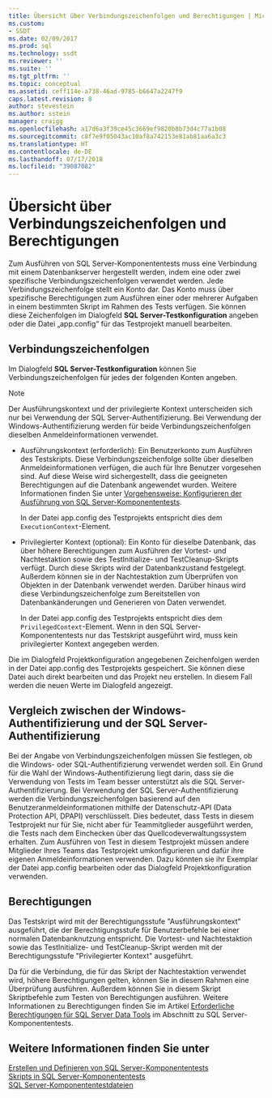 ```yaml
---
title: Übersicht über Verbindungszeichenfolgen und Berechtigungen | Microsoft-Dokumentation
ms.custom:
- SSDT
ms.date: 02/09/2017
ms.prod: sql
ms.technology: ssdt
ms.reviewer: ''
ms.suite: ''
ms.tgt_pltfrm: ''
ms.topic: conceptual
ms.assetid: ceff114e-a738-46ad-9785-b6647a2247f9
caps.latest.revision: 8
author: stevestein
ms.author: sstein
manager: craigg
ms.openlocfilehash: a17d6a3f39ce45c3669ef9820b8b73d4c77a1b08
ms.sourcegitcommit: c8f7e9f05043ac10af8a742153e81ab81aa6a3c3
ms.translationtype: HT
ms.contentlocale: de-DE
ms.lasthandoff: 07/17/2018
ms.locfileid: "39087082"
---
```

# <a name="overview-of-connection-strings-and-permissions"></a>Übersicht über Verbindungszeichenfolgen und Berechtigungen
Zum Ausführen von SQL Server-Komponententests muss eine Verbindung mit einem Datenbankserver hergestellt werden, indem eine oder zwei spezifische Verbindungszeichenfolgen verwendet werden. Jede Verbindungszeichenfolge stellt ein Konto dar. Das Konto muss über spezifische Berechtigungen zum Ausführen einer oder mehrerer Aufgaben in einem bestimmten Skript im Rahmen des Tests verfügen. Sie können diese Zeichenfolgen im Dialogfeld **SQL Server-Testkonfiguration** angeben oder die Datei „app.config“ für das Testprojekt manuell bearbeiten.  
  
## <a name="connection-strings"></a>Verbindungszeichenfolgen  
Im Dialogfeld **SQL Server-Testkonfiguration** können Sie Verbindungszeichenfolgen für jedes der folgenden Konten angeben.  
  
> [!NOTE]  
> Der Ausführungskontext und der privilegierte Kontext unterscheiden sich nur bei Verwendung der SQL Server-Authentifizierung. Bei Verwendung der Windows-Authentifizierung werden für beide Verbindungszeichenfolgen dieselben Anmeldeinformationen verwendet.  
  
-   Ausführungskontext (erforderlich): Ein Benutzerkonto zum Ausführen des Testskripts. Diese Verbindungszeichenfolge sollte über dieselben Anmeldeinformationen verfügen, die auch für Ihre Benutzer vorgesehen sind. Auf diese Weise wird sichergestellt, dass die geeigneten Berechtigungen auf die Datenbank angewendet wurden. Weitere Informationen finden Sie unter [Vorgehensweise: Konfigurieren der Ausführung von SQL Server-Komponententests](../ssdt/how-to-configure-sql-server-unit-test-execution.md).  
  
    In der Datei app.config des Testprojekts entspricht dies dem `ExecutionContext`-Element.  
  
-   Privilegierter Kontext (optional): Ein Konto für dieselbe Datenbank, das über höhere Berechtigungen zum Ausführen der Vortest- und Nachtestaktion sowie des TestInitialize- und TestCleanup-Skripts verfügt. Durch diese Skripts wird der Datenbankzustand festgelegt. Außerdem können sie in der Nachtestaktion zum Überprüfen von Objekten in der Datenbank verwendet werden. Darüber hinaus wird diese Verbindungszeichenfolge zum Bereitstellen von Datenbankänderungen und Generieren von Daten verwendet.  
  
    In der Datei app.config des Testprojekts entspricht dies dem `PrivilegedContext`-Element. Wenn in den SQL Server-Komponententests nur das Testskript ausgeführt wird, muss kein privilegierter Kontext angegeben werden.  
  
Die im Dialogfeld Projektkonfiguration angegebenen Zeichenfolgen werden in der Datei app.config des Testprojekts gespeichert. Sie können diese Datei auch direkt bearbeiten und das Projekt neu erstellen. In diesem Fall werden die neuen Werte im Dialogfeld angezeigt.  
  
## <a name="windows-authentication-versus-sql-server-authentication"></a>Vergleich zwischen der Windows-Authentifizierung und der SQL Server-Authentifizierung  
Bei der Angabe von Verbindungszeichenfolgen müssen Sie festlegen, ob die Windows- oder SQL-Authentifizierung verwendet werden soll. Ein Grund für die Wahl der Windows-Authentifizierung liegt darin, dass sie die Verwendung von Tests im Team besser unterstützt als die SQL Server-Authentifizierung. Bei Verwendung der SQL Server-Authentifizierung werden die Verbindungszeichenfolgen basierend auf den Benutzeranmeldeinformationen mithilfe der Datenschutz-API (Data Protection API, DPAPI) verschlüsselt. Dies bedeutet, dass Tests in diesem Testprojekt nur für Sie, nicht aber für Teammitglieder ausgeführt werden, die Tests nach dem Einchecken über das Quellcodeverwaltungssystem erhalten. Zum Ausführen von Test in diesem Testprojekt müssen andere Mitglieder Ihres Teams das Testprojekt umkonfigurieren und dafür ihre eigenen Anmeldeinformationen verwenden. Dazu könnten sie ihr Exemplar der Datei app.config bearbeiten oder das Dialogfeld Projektkonfiguration verwenden.  
  
## <a name="permissions"></a>Berechtigungen  
Das Testskript wird mit der Berechtigungsstufe "Ausführungskontext" ausgeführt, die der Berechtigungsstufe für Benutzerbefehle bei einer normalen Datenbanknutzung entspricht. Die Vortest- und Nachtestaktion sowie das TestInitialize- und TestCleanup-Skript werden mit der Berechtigungsstufe "Privilegierter Kontext" ausgeführt.  
  
Da für die Verbindung, die für das Skript der Nachtestaktion verwendet wird, höhere Berechtigungen gelten, können Sie in diesem Rahmen eine Überprüfung ausführen. Außerdem können Sie in diesem Skript Skriptbefehle zum Testen von Berechtigungen ausführen. Weitere Informationen zu Berechtigungen finden Sie im Artikel [Erforderliche Berechtigungen für SQL Server Data Tools](../ssdt/required-permissions-for-sql-server-data-tools.md) im Abschnitt zu SQL Server-Komponententests.  
  
## <a name="see-also"></a>Weitere Informationen finden Sie unter  
[Erstellen und Definieren von SQL Server-Komponententests](../ssdt/creating-and-defining-sql-server-unit-tests.md)  
[Skripts in SQL Server-Komponententests](../ssdt/scripts-in-sql-server-unit-tests.md)  
[SQL Server-Komponententestdateien](../ssdt/sql-server-unit-test-files.md)  
  
